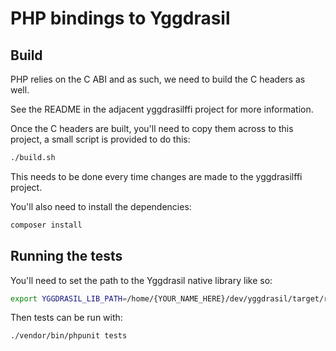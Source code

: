 # PHP bindings to Yggdrasil

## Build

PHP relies on the C ABI and as such, we need to build the C headers as well.

See the README in the adjacent yggdrasilffi project for more information.

Once the C headers are built, you'll need to copy them across to this project, a small script is provided to do this:

```bash
./build.sh
```

This needs to be done every time changes are made to the yggdrasilffi project.

You'll also need to install the dependencies:

```bash
composer install
```


## Running the tests

You'll need to set the path to the Yggdrasil native library like so:

```bash
export YGGDRASIL_LIB_PATH=/home/{YOUR_NAME_HERE}/dev/yggdrasil/target/release
```

Then tests can be run with:

```bash
./vendor/bin/phpunit tests
```

